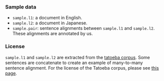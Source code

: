 ### Sample data
* `sample.l1`: a document in English.
* `sample.l2`: a document in Japanese.
* `sample.pair`: sentence alignments between `sample.l1` and `sample.l2`. These alignments are annotated by us.

### License
`sample.l1` and `sample.l2` are extracted from the [tatoeba corpus](https://tatoeba.org/jpn/).
Some sentences are concatenate to create an example of many-to-many sentence alignment.
For the license of the Tatoeba corpus, please see [this page](https://tatoeba.org/eng/terms_of_use).
